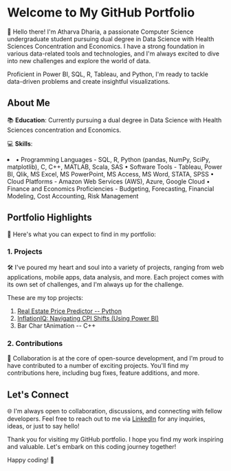 # Welcome to My GitHub Portfolio

👋 Hello there! I'm Atharva Dharia, a passionate Computer Science undergraduate student pursuing dual degree in Data Science with Health Sciences Concentration and Economics. I have a strong foundation in various data-related tools and technologies, and I'm always excited to dive into new challenges and explore the world of data.

Proficient in Power BI, SQL, R, Tableau, and Python, I'm ready to tackle data-driven problems and create insightful visualizations.

## About Me

  📚 **Education**: Currently pursuing a dual degree in Data Science with Health Sciences concentration and Economics.
  

  💻 **Skills**: 
  
 <li> •	Programming Languages - SQL, R, Python (pandas, NumPy, SciPy, matplotlib), C, C++, MATLAB, Scala, SAS
•	Software Tools - Tableau, Power BI, Qlik, MS Excel, MS PowerPoint, MS Access, MS Word, STATA, SPSS
•	Cloud Platforms - Amazon Web Services (AWS), Azure, Google Cloud
•	Finance and Economics Proficiencies - Budgeting, Forecasting, Financial Modeling, Cost Accounting, Risk Management
</li>
  
  

## Portfolio Highlights
🌟 Here's what you can expect to find in my portfolio:
### 1. Projects

🛠️ I've poured my heart and soul into a variety of projects, ranging from web applications, mobile apps, data analysis, and more. Each project comes with its own set of challenges, and I'm always up for the challenge. 

These are my top projects:

1) [Real Estate Price Predictor -- Python](https://github.com/AtharvaDharia0732/Real-Estate-Price-Predictor-Python#readme)
2) [InflationIQ: Navigating CPI Shifts (Using Power BI)](https://github.com/AtharvaDharia0732/InflationIQ-Project-PowerBI#readme)
3) Bar Char tAnimation -- C++


### 2. Contributions

🤝 Collaboration is at the core of open-source development, and I'm proud to have contributed to a number of exciting projects. You'll find my contributions here, including bug fixes, feature additions, and more.

## Let's Connect

  🌐 I'm always open to collaboration, discussions, and connecting with fellow developers. Feel free to reach out to me via [LinkedIn](https://www.linkedin.com/in/atharva-dharia07/) for any inquiries, ideas, or just to say hello!

Thank you for visiting my GitHub portfolio. I hope you find my work inspiring and valuable. Let's embark on this coding journey together!

Happy coding! 🚀
